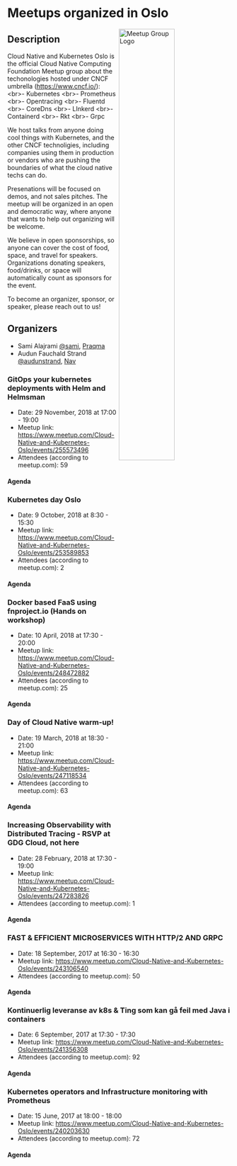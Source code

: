 # Meetups organized in Oslo

<img width="50%" align="right" alt="Meetup Group Logo" src="https://secure.meetupstatic.com/photos/event/3/8/d/3/highres_461954547.jpeg">

## Description

<p>Cloud Native and Kubernetes Oslo is the official Cloud Native Computing Foundation Meetup group about the techonologies hosted under CNCF umbrella (<a href="https://www.cncf.io/" class="linkified">https://www.cncf.io/</a>): &lt;br&gt;- Kubernetes &lt;br&gt;- Prometheus &lt;br&gt;- Opentracing &lt;br&gt;- Fluentd &lt;br&gt;- CoreDns &lt;br&gt;- LInkerd &lt;br&gt;- Containerd &lt;br&gt;- Rkt &lt;br&gt;- Grpc</p>
<p>We host talks from anyone doing cool things with Kubernetes, and the other CNCF technoligies, including companies using them in production or vendors who are pushing the boundaries of what the cloud native techs can do.</p>
<p>Presenations will be focused on demos, and not sales pitches. The meetup will be organized in an open and democratic way, where anyone that wants to help out organizing will be welcome.</p>
<p>We believe in open sponsorships, so anyone can cover the cost of food, space, and travel for speakers. Organizations donating speakers, food/drinks, or space will automatically count as sponsors for the event.</p>
<p>To become an organizer, sponsor, or speaker, please reach out to us!</p>


## Organizers

- Sami Alajrami [@sami](https://github.com/sami), [Praqma](https://www.praqma.com/)
- Audun Fauchald Strand [@audunstrand](https://github.com/audunstrand), [Nav](https://www.nav.no/Forsiden)

### GitOps your kubernetes deployments with Helm and Helmsman

- Date: 29 November, 2018 at 17:00 - 19:00
- Meetup link: https://www.meetup.com/Cloud-Native-and-Kubernetes-Oslo/events/255573496
- Attendees (according to meetup.com): 59

#### Agenda


### Kubernetes day Oslo

- Date: 9 October, 2018 at 8:30 - 15:30
- Meetup link: https://www.meetup.com/Cloud-Native-and-Kubernetes-Oslo/events/253589853
- Attendees (according to meetup.com): 2

#### Agenda


### Docker based FaaS using fnproject.io (Hands on workshop)

- Date: 10 April, 2018 at 17:30 - 20:00
- Meetup link: https://www.meetup.com/Cloud-Native-and-Kubernetes-Oslo/events/248472882
- Attendees (according to meetup.com): 25

#### Agenda


### Day of Cloud Native warm-up!

- Date: 19 March, 2018 at 18:30 - 21:00
- Meetup link: https://www.meetup.com/Cloud-Native-and-Kubernetes-Oslo/events/247118534
- Attendees (according to meetup.com): 63

#### Agenda


### Increasing Observability with Distributed Tracing - RSVP at GDG Cloud, not here

- Date: 28 February, 2018 at 17:30 - 19:00
- Meetup link: https://www.meetup.com/Cloud-Native-and-Kubernetes-Oslo/events/247283826
- Attendees (according to meetup.com): 1

#### Agenda


### FAST & EFFICIENT MICROSERVICES WITH HTTP/2 AND GRPC

- Date: 18 September, 2017 at 16:30 - 16:30
- Meetup link: https://www.meetup.com/Cloud-Native-and-Kubernetes-Oslo/events/243106540
- Attendees (according to meetup.com): 50

#### Agenda


### Kontinuerlig leveranse av k8s & Ting som kan gå feil med Java i containers

- Date: 6 September, 2017 at 17:30 - 17:30
- Meetup link: https://www.meetup.com/Cloud-Native-and-Kubernetes-Oslo/events/241356308
- Attendees (according to meetup.com): 92

#### Agenda


### Kubernetes operators and Infrastructure monitoring with Prometheus

- Date: 15 June, 2017 at 18:00 - 18:00
- Meetup link: https://www.meetup.com/Cloud-Native-and-Kubernetes-Oslo/events/240203630
- Attendees (according to meetup.com): 72

#### Agenda

